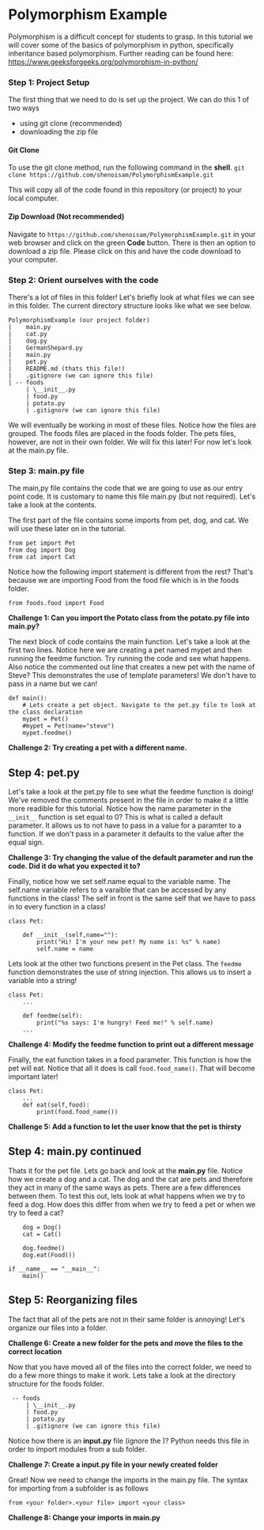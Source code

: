 # Polymorphism Example

Polymorphism is a difficult concept for students to grasp. In this tutorial we will
cover some of the basics of polymorphism in python, specifically inheritance based polymorphism. Further reading can be found here: https://www.geeksforgeeks.org/polymorphism-in-python/

### Step 1: Project Setup
The first thing that we need to do is set up the project. We can do this 1 of two ways
 - using git clone (recommended)
 - downloading the zip file

#### Git Clone
To use the git clone method, run the following command in the **shell**.
`git clone https://github.com/shenoisam/PolymorphismExample.git`

This will copy all of the code found in this repository (or project) to your local computer.

#### Zip Download (Not recommended)
Navigate to `https://github.com/shenoisam/PolymorphismExample.git` in your web browser and click on the green **Code** button. There is then an option to download a zip file. Please click on this and have the code download to your computer.

### Step 2: Orient ourselves with the code
There's a lot of files in this folder! Let's briefly look at what files we can see in this folder.
The current directory structure looks like what we see below.
```
PolymorphismExample (our project folder)
|    main.py
|    cat.py
|    dog.py
|    GermanShepard.py
|    main.py
|    pet.py
|    README.md (thats this file!)
|    .gitignore (we can ignore this file)
| -- foods
     | \__init__.py
     | food.py
     | potato.py
     | .gitignore (we can ignore this file)
```
We will eventually be working in most of these files. Notice how the files are grouped. The foods files are placed in the foods folder. The pets files, however, are not in their own folder. We will fix this later! For now let's look at the main.py file.

### Step 3: main.py file
The main,py file contains the code that we are going to use as our entry point code. It is customary to name this file main.py (but not required). Let's take a look at the contents.

The first part of the file contains some imports from pet, dog, and cat. We will use these later
on in the tutorial.
```
from pet import Pet
from dog import Dog
from cat import Cat
```

Notice how the following import statement is different from the rest? That's because we are importing Food from the food file which is in the foods folder.
```
from foods.food import Food
```

**Challenge 1: Can you import the Potato class from the potato.py file into main.py?**

The next block of code contains the main function. Let's take a look at the first two lines.
Notice here we are creating a pet named mypet and then running the feedme function. Try running the
code and see what happens. Also notice the commented out line that creates a new pet with the name of Steve? This demonstrates the use of template parameters! We don't have to pass in a name but
we can!
```
def main():
    # Lets create a pet object. Navigate to the pet.py file to look at the class declaration
    mypet = Pet()
    #mypet = Pet(name="steve")
    mypet.feedme()
```
**Challenge 2: Try creating a pet with a different name.**


## Step 4: pet.py
Let's take a look at the pet.py file to see what the feedme function is doing! We've removed the comments present in the file in order to make it a little more readible for this tutorial.
Notice how the name parameter in the ```__init__``` function is set equal to 0? This is what is
called a default parameter. It allows us to not have to pass in a value for a paramter to a function. If we don't pass in a parameter it defaults to the value after the equal sign.

**Challenge 3: Try changing the value of the default parameter and run the code. Did it do what you expected it to?**

Finally, notice how we set self.name equal to the variable name. The self.name variable refers to a varaible that can be accessed by any functions in the class! The self in front is the same self that we have to pass in to every function in a class!
```
class Pet:

    def __init__(self,name=""):
        print("Hi! I'm your new pet! My name is: %s" % name)
        self.name = name
```
Lets look at the other two functions present in the Pet class. The `feedme` function demonstrates the use of string injection. This allows us to insert a variable into a string!
```
class Pet:
    ...

    def feedme(self):
        print("%s says: I'm hungry! Feed me!" % self.name)
    ...
```
**Challenge 4: Modify the feedme function to print out a different message**

Finally, the eat function takes in a food parameter. This function is how the pet will eat.
Notice that all it does is call `food.food_name()`. That will become important later!
```
class Pet:
    ...
    def eat(self,food):
        print(food.food_name())

```
**Challenge 5: Add a function to let the user know that the pet is thirsty**

## Step 4: main.py continued
Thats it for the pet file. Lets go back and look at the **main.py** file. Notice how we create
a dog and a cat. The dog and the cat are pets and therefore they act in many of the same ways as
pets. There are a few differences between them. To test this out, lets look at what happens when we
try to feed a dog. How does this differ from when we try to feed a pet or when we try to feed a cat?
```
    dog = Dog()
    cat = Cat()

    dog.feedme()
    dog.eat(Food())

if __name__ == "__main__":
    main()
```

## Step 5: Reorganizing files
The fact that all of the pets are not in their same folder is annoying! Let's organize our files into a folder.

**Challenge 6: Create a new folder for the pets and move the files to the correct location**

Now that you have moved all of the files into the correct folder, we need to do a few more things to make it work. Lets take a look at the directory structure for the foods folder.
```
 -- foods
     | \__init__.py
     | food.py
     | potato.py
     | .gitignore (we can ignore this file)
```

Notice how there is an **__input__.py** file (ignore the \)? Python needs this file in order to import modules from a sub folder.

**Challenge 7: Create a __input__.py file in your newly created folder**

Great! Now we need to change the imports in the main.py file.
The syntax for importing from a subfolder is as follows

`from <your folder>.<your file> import <your class>`

**Challenge 8: Change your imports in main.py**
